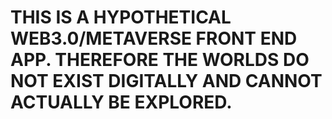 # THIS IS A HYPOTHETICAL WEB3.0/METAVERSE FRONT END APP. THEREFORE THE WORLDS DO NOT EXIST DIGITALLY AND CANNOT ACTUALLY BE EXPLORED.
